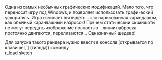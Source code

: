 Одна из самых необычных графических модификаций. Мало того, что переносит игру под Windows, и позволяет использовать графический ускоритель. Игра начинает выглядеть... как нарисованная карандашом, как обычный карандашный набросок! Причем статическии скриншоты не могут передать изображение полностью - линии наброска постоянно двигаются, переливаются... Одназначный шедевр!  
  
Для запуска такого рендера нужно ввести в консоли (открывается по клавише \[\`\] (тильда)) команду  
r\_load sketch